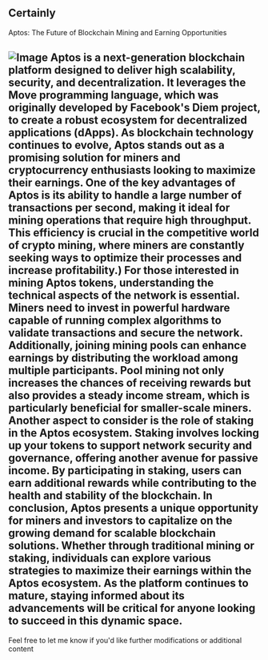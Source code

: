 Certainly
---
Aptos: The Future of Blockchain Mining and Earning Opportunities

![Image](https://github.com/user-attachments/assets/d7419ec9-dc67-403f-bf28-8faea5f1f74f)
Aptos is a next-generation blockchain platform designed to deliver high scalability, security, and decentralization. It leverages the Move programming language, which was originally developed by Facebook's Diem project, to create a robust ecosystem for decentralized applications (dApps). As blockchain technology continues to evolve, Aptos stands out as a promising solution for miners and cryptocurrency enthusiasts looking to maximize their earnings.
One of the key advantages of Aptos is its ability to handle a large number of transactions per second, making it ideal for mining operations that require high throughput. This efficiency is crucial in the competitive world of crypto mining, where miners are constantly seeking ways to optimize their processes and increase profitability.)
For those interested in mining Aptos tokens, understanding the technical aspects of the network is essential. Miners need to invest in powerful hardware capable of running complex algorithms to validate transactions and secure the network. Additionally, joining mining pools can enhance earnings by distributing the workload among multiple participants. Pool mining not only increases the chances of receiving rewards but also provides a steady income stream, which is particularly beneficial for smaller-scale miners.
Another aspect to consider is the role of staking in the Aptos ecosystem. Staking involves locking up your tokens to support network security and governance, offering another avenue for passive income. By participating in staking, users can earn additional rewards while contributing to the health and stability of the blockchain.
In conclusion, Aptos presents a unique opportunity for miners and investors to capitalize on the growing demand for scalable blockchain solutions. Whether through traditional mining or staking, individuals can explore various strategies to maximize their earnings within the Aptos ecosystem. As the platform continues to mature, staying informed about its advancements will be critical for anyone looking to succeed in this dynamic space.
--- 
Feel free to let me know if you'd like further modifications or additional content
